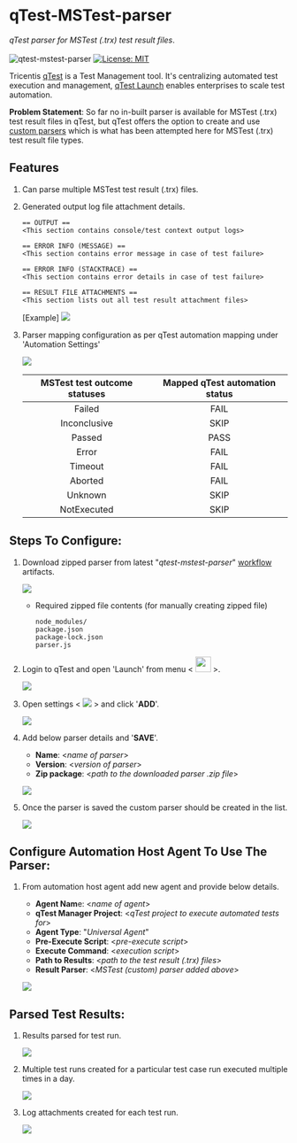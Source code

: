 # **qTest-MSTest-parser**
*qTest parser for MSTest (.trx) test result files*. </br></br>
![qtest-mstest-parser](https://github.com/abhinavminhas/qtest-mstest-parser/actions/workflows/main.yml/badge.svg)
[![License: MIT](https://img.shields.io/badge/License-MIT-blue.svg)](https://opensource.org/licenses/MIT)

Tricentis [qTest](https://www.tricentis.com/products/unified-test-management-qtest/) is a Test Management tool. It's centralizing automated test execution and management, [qTest Launch](https://www.tricentis.com/resources/qtest-launch-test-automation-management/) enables enterprises to scale test automation.

**Problem Statement**: So far no in-built parser is available for MSTest (.trx) test result files in qTest, but qTest offers the option to create and use [custom parsers](https://documentation.tricentis.com/qtest/od/en/content/launch/automation_host/universal_agent/parsers/develop_custom_test_result_parser_for_universal_agent.htm) which is what has been attempted here for MSTest (.trx) test result file types. </br>

## Features

1. Can parse multiple MSTest test result (.trx) files.
2. Generated output log file attachment details.
   ````
   == OUTPUT == 
   <This section contains console/test context output logs>

   == ERROR INFO (MESSAGE) == 
   <This section contains error message in case of test failure>

   == ERROR INFO (STACKTRACE) == 
   <This section contains error details in case of test failure>
   
   == RESULT FILE ATTACHMENTS == 
   <This section lists out all test result attachment files>

   ````
   [Example]
   <img src="images\log-output.png" > </img>
3. Parser mapping configuration as per qTest automation mapping under 'Automation Settings'

   <img src="images\qTest-automation-mappings.png" > </img>

   | MSTest test outcome statuses | Mapped qTest automation status |
   | :---: | :---: |
   | Failed | FAIL |
   | Inconclusive | SKIP |
   | Passed | PASS |
   | Error | FAIL |
   | Timeout | FAIL |
   | Aborted | FAIL |
   | Unknown | SKIP |
   | NotExecuted | SKIP |

## Steps To Configure:

1. Download zipped parser from latest "*qtest-mstest-parser*" [workflow](https://github.com/abhinavminhas/qtest-mstest-parser/actions/workflows/main.yml) artifacts.

   <img src="images\artifacts.png" > </img>
   - Required zipped file contents (for manually creating zipped file)
        ```
        node_modules/
        package.json
        package-lock.json
        parser.js
        ```

2. Login to qTest and open 'Launch' from menu < <img src="images\qTest-icon.png" width ="28px"> </img> >.

   <img src="images\qTest1.png"> </img>

3. Open settings < <img src="images\settings.png"> </img> > and click '**ADD**'.

   <img src="images\qTest2.png"> </img>

4. Add below parser details and '**SAVE**'.
    - **Name**: <*name of parser*>
    - **Version**: <*version of parser*>
    - **Zip package**: <*path to the downloaded parser .zip file*> </br>

   <img src="images\qTest3.png"> </img>

5. Once the parser is saved the custom parser should be created in the list.

   <img src="images\qTest4.png"> </img>

## Configure Automation Host Agent To Use The Parser:

1. From automation host agent add new agent and provide below details.
   - **Agent Nam**e: <*name of agent*>
   - **qTest Manager Project**: <*qTest project to execute automated tests for*>
   - **Agent Type**: "*Universal Agent*"
   - **Pre-Execute Script**: <*pre-execute script*>
   - **Execute Command**: <*execution script*>
   - **Path to Results**: <*path to the test result (.trx) files*>
   - **Result Parser**: <*MSTest (custom) parser added above*> </br>
   
   <img src="images\add-parser-to-agent.png"> </img>

## Parsed Test Results:

1. Results parsed for test run.
   
   <img src="images\results.png"> </img>

2. Multiple test runs created for a particular test case run executed multiple times in a day.
   
   <img src="images\execution-runs.png"> </img>

3. Log attachments created for each test run.
   
   <img src="images\execution-run-attachments.png"> </img>
